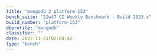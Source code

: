 ```yaml
---
title: "mongodb 2 platform-153"
bench_suite: "22w47 CI Weekly Benchmark - Build 2023.x"
build_number: "platform-153"
dbprofile: "mongodb"
classifier: ""
date: 2022-11-21T02:04:42
type: "bench"
---
```

